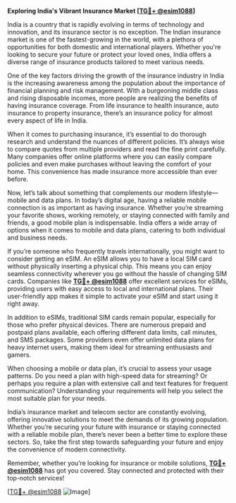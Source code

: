 **Exploring India's Vibrant Insurance Market [[TG💪+ @esim1088](https://t.me/s/esim1088)]**

India is a country that is rapidly evolving in terms of technology and innovation, and its insurance sector is no exception. The Indian insurance market is one of the fastest-growing in the world, with a plethora of opportunities for both domestic and international players. Whether you're looking to secure your future or protect your loved ones, India offers a diverse range of insurance products tailored to meet various needs.

One of the key factors driving the growth of the insurance industry in India is the increasing awareness among the population about the importance of financial planning and risk management. With a burgeoning middle class and rising disposable incomes, more people are realizing the benefits of having insurance coverage. From life insurance to health insurance, auto insurance to property insurance, there’s an insurance policy for almost every aspect of life in India.

When it comes to purchasing insurance, it’s essential to do thorough research and understand the nuances of different policies. It’s always wise to compare quotes from multiple providers and read the fine print carefully. Many companies offer online platforms where you can easily compare policies and even make purchases without leaving the comfort of your home. This convenience has made insurance more accessible than ever before.

Now, let’s talk about something that complements our modern lifestyle—mobile and data plans. In today’s digital age, having a reliable mobile connection is as important as having insurance. Whether you’re streaming your favorite shows, working remotely, or staying connected with family and friends, a good mobile plan is indispensable. India offers a wide array of options when it comes to mobile and data plans, catering to both individual and business needs.

If you’re someone who frequently travels internationally, you might want to consider getting an eSIM. An eSIM allows you to have a local SIM card without physically inserting a physical chip. This means you can enjoy seamless connectivity wherever you go without the hassle of changing SIM cards. Companies like **[TG💪+ @esim1088](https://t.me/s/esim1088)** offer excellent services for eSIMs, providing users with easy access to local and international plans. Their user-friendly app makes it simple to activate your eSIM and start using it right away.

In addition to eSIMs, traditional SIM cards remain popular, especially for those who prefer physical devices. There are numerous prepaid and postpaid plans available, each offering different data limits, call minutes, and SMS packages. Some providers even offer unlimited data plans for heavy internet users, making them ideal for streaming enthusiasts and gamers.

When choosing a mobile or data plan, it’s crucial to assess your usage patterns. Do you need a plan with high-speed data for streaming? Or perhaps you require a plan with extensive call and text features for frequent communication? Understanding your requirements will help you select the most suitable plan for your needs.

India’s insurance market and telecom sector are constantly evolving, offering innovative solutions to meet the demands of its growing population. Whether you’re securing your future with insurance or staying connected with a reliable mobile plan, there’s never been a better time to explore these sectors. So, take the first step towards safeguarding your future and enjoy the convenience of modern connectivity. 

Remember, whether you’re looking for insurance or mobile solutions, **[TG💪+ @esim1088](https://t.me/s/esim1088)** has got you covered. Stay connected and protected with their top-notch services! 

[[TG💪+ @esim1088](https://t.me/s/esim1088) ![Image](https://i.postimg.cc/Y0z9fWf4/image.png)]
